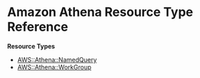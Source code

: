 # Amazon Athena Resource Type Reference<a name="AWS_Athena"></a>

**Resource Types**
+ [AWS::Athena::NamedQuery](aws-resource-athena-namedquery.md)
+ [AWS::Athena::WorkGroup](aws-resource-athena-workgroup.md)